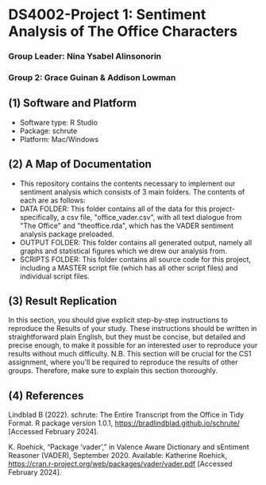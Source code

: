 # DS4002-Project 1: Sentiment Analysis of The Office Characters
### Group Leader: Nina Ysabel Alinsonorin 
### Group 2: Grace Guinan & Addison Lowman 

## (1) Software and Platform
- Software type: R Studio
- Package: schrute
- Platform: Mac/Windows

 ## (2) A Map of Documentation 
- This repository contains the contents necessary to implement our sentiment analysis which consists of 3 main folders. The contents of each are as follows:
- DATA FOLDER: This folder contains all of the data for this project- specifically, a csv file, "office_vader.csv", with all text dialogue from "The Office" and "theoffice.rda", which has the VADER sentiment analysis package preloaded.
- OUTPUT FOLDER: This folder contains all generated output, namely all graphs and statistical figures which we drew our analysis from.
- SCRIPTS FOLDER: This folder contains all source code for this project, including a MASTER script file (which has all other script files) and individual script files.  

## (3) Result Replication 
In this section, you should give explicit step-by-step instructions to reproduce the Results of your study. These instructions should be written in straightforward plain English, but they must be concise, but detailed and precise enough, to make it possible for an interested user to reproduce your results without much difficulty. N.B. This section will be crucial for the CS1 assignment, where you'll be required to reproduce the results of other groups. Therefore, make sure to explain this section thoroughly. 

## (4) References
Lindblad B (2022). schrute: The Entire Transcript from the Office in Tidy Format. R package version 1.0.1, https://bradlindblad.github.io/schrute/ [Accessed February 2024].

K. Roehick, “Package ‘vader’,” in Valence Aware Dictionary and sEntiment Reasoner (VADER), September 2020. Available: Katherine Roehick, https://cran.r-project.org/web/packages/vader/vader.pdf [Accessed February 2024].

